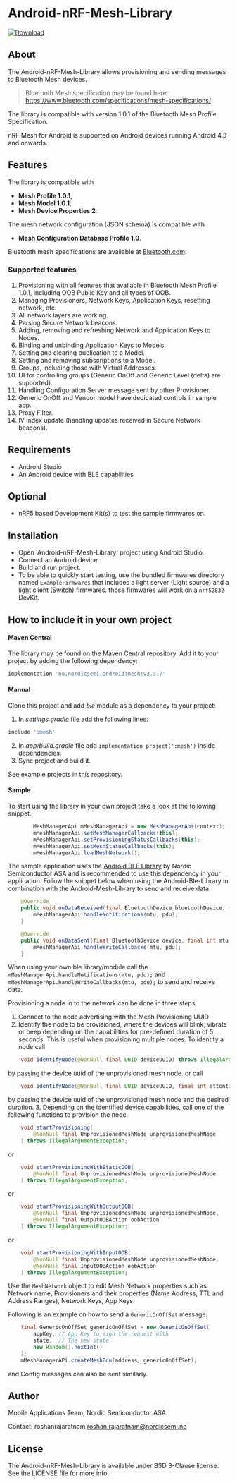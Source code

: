 # Android-nRF-Mesh-Library
[ ![Download](https://maven-badges.herokuapp.com/maven-central/no.nordicsemi.android/mesh/badge.svg?style=plastic) ](https://search.maven.org/artifact/no.nordicsemi.android/mesh)

## About
The Android-nRF-Mesh-Library allows provisioning and sending messages to Bluetooth Mesh devices.

> Bluetooth Mesh specification may be found here: https://www.bluetooth.com/specifications/mesh-specifications/

The library is compatible with version 1.0.1 of the Bluetooth Mesh Profile Specification.

nRF Mesh for Android is supported on Android devices running Android 4.3 and onwards.
## Features

The library is compatible with
- **Mesh Profile 1.0.1**,
- **Mesh Model 1.0.1**,
- **Mesh Device Properties 2**.

The mesh network configuration (JSON schema) is compatible with
- **Mesh Configuration Database Profile 1.0**.

Bluetooth mesh specifications are available at
[Bluetooth.com](https://www.bluetooth.com/specifications/specs/?status=active&show_latest_version=1&keyword=mesh).

### Supported features
1. Provisioning with all features that available in Bluetooth Mesh Profile 1.0.1, including
   OOB Public Key and all types of OOB.
2. Managing Provisioners, Network Keys, Application Keys, resetting network, etc.
3. All network layers are working.
4. Parsing Secure Network beacons.
5. Adding, removing and refreshing Network and Application Keys to Nodes.
6. Binding and unbinding Application Keys to Models.
7. Setting and clearing publication to a Model.
8. Setting and removing subscriptions to a Model.
9. Groups, including those with Virtual Addresses.
10. UI for controlling groups (Generic OnOff and Generic Level (delta) are supported).
12. Handling Configuration Server message sent by other Provisioner.
13. Generic OnOff and Vendor model have dedicated controls in sample app.
14. Proxy Filter.
15. IV Index update (handling updates received in Secure Network beacons).


## Requirements

* Android Studio
* An Android device with BLE capabilities

## Optional

* nRF5 based Development Kit(s) to test the sample firmwares on.

## Installation

* Open 'Android-nRF-Mesh-Library' project using Android Studio.
* Connect an Android device.
* Build and run project.
* To be able to quickly start testing, use the bundled firmwares directory named `ExampleFirmwares`
that includes a light server (Light source) and a light client (Switch) firmwares. those firmwares
will work on a `nrf52832` DevKit.

## How to include it in your own project

#### Maven Central

The library may be found on the Maven Central repository.
Add it to your project by adding the following dependency:

```groovy
implementation 'no.nordicsemi.android:mesh:v3.3.7'
```

#### Manual

Clone this project and add *ble* module as a dependency to your project:

1. In *settings.gradle* file add the following lines:
```groovy
include ':mesh'
```

2. In *app/build.gradle* file add `implementation project(':mesh')` inside dependencies.
3. Sync project and build it.

See example projects in this repository.

#### Sample

To start using the library in your own project take a look at the following snippet.
```java
        MeshManagerApi mMeshManagerApi = new MeshManagerApi(context);
        mMeshManagerApi.setMeshManagerCallbacks(this);
        mMeshManagerApi.setProvisioningStatusCallbacks(this);
        mMeshManagerApi.setMeshStatusCallbacks(this);
        mMeshManagerApi.loadMeshNetwork();
```

The sample application uses the [Android BLE Library](https://github.com/NordicSemiconductor/Android-BLE-Library/)
by Nordic Semiconductor ASA and is recommended to use this dependency in your application.
Follow the snippet below when using the Android-Ble-Library in combination with the Android-Mesh-Library
to send and receive data.
```java
    @Override
    public void onDataReceived(final BluetoothDevice bluetoothDevice, final int mtu, final byte[] pdu) {
        mMeshManagerApi.handleNotifications(mtu, pdu);
    }

    @Override
    public void onDataSent(final BluetoothDevice device, final int mtu, final byte[] pdu) {
        mMeshManagerApi.handleWriteCallbacks(mtu, pdu);
    }
```
When using your own ble library/module call the `mMeshManagerApi.handleNotifications(mtu, pdu);` and
`mMeshManagerApi.handleWriteCallbacks(mtu, pdu);` to send and receive data.

Provisioning a node in to the network can be done in three steps,

1. Connect to the node advertising with the Mesh Provisioning UUID
2. Identify the node to be provisioned, where the devices will blink, vibrate or beep depending on
the capabilities for pre-defined duration of 5 seconds. This is useful when provisioning multiple nodes.
To identify a node call
```java
    void identifyNode(@NonNull final UUID deviceUUID) throws IllegalArgumentException;
```
by passing the device uuid of the unprovisioned mesh node.
or call
```java
    void identifyNode(@NonNull final UUID deviceUUID, final int attentionTimer) throws IllegalArgumentException;
```
by passing the device uuid of the unprovisioned mesh node and the desired duration.
3. Depending on the identified device capabilities, call one of the following functions to provision
   the node.
```java
    void startProvisioning(
        @NonNull final UnprovisionedMeshNode unprovisionedMeshNode
    ) throws IllegalArgumentException;
```
or
```java
    void startProvisioningWithStaticOOB(
        @NonNull final UnprovisionedMeshNode unprovisionedMeshNode
    ) throws IllegalArgumentException;
```
or
```java
    void startProvisioningWithOutputOOB(
        @NonNull final UnprovisionedMeshNode unprovisionedMeshNode,
        @NonNull final OutputOOBAction oobAction
    ) throws IllegalArgumentException;
```
or
```java
    void startProvisioningWithInputOOB(
        @NonNull final UnprovisionedMeshNode unprovisionedMeshNode,
        @NonNull final InputOOBAction oobAction
    ) throws IllegalArgumentException;
```
Use the `MeshNetwork` object to edit Mesh Network properties such as Network name, Provisioners and
their properties (Name Address, TTL and Address Ranges), Network Keys, App Keys.

Following is an example on how to send a `GenericOnOffSet` message.
```java
    final GenericOnOffSet genericOnOffSet = new GenericOnOffSet(
        appKey, // App Key to sign the request with
        state,  // The new state
        new Random().nextInt()
    );
    mMeshManagerAPi.createMeshPdu(address, genericOnOffSet);
```
and Config messages can also be sent similarly.

## Author

Mobile Applications Team, Nordic Semiconductor ASA.

Contact: roshanrajaratnam <roshan.rajaratnam@nordicsemi.no>

## License

The Android-nRF-Mesh-Library is available under BSD 3-Clause license. See the LICENSE file for more info.
